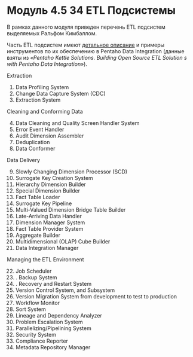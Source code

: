 # Модуль 4.5 34 ETL Подсистемы
В рамках данного модуля приведен перечень ETL подсистем выделяемых Ральфом Кимбаллом.

Часть ETL подсистем имеют [детальное описание](https://github.com/ReIZzz/DE-101/blob/main/Module_4/4.5_ETL_subsystem/34%20Subsystem%20of%20ETL%20.pdf) и примеры инструментов по их обеспечению в Pentaho Data Integration (данные взяты из _«Pentaho Kettle Solutions. Building Open Source ETL Solution s with Pentaho Data Integration»_).

Extraction

1. Data Profiling System
2. Change Data Capture System (CDC)
3. Extraction System

Cleaning and Conforming Data

4. Data Cleaning and Quality Screen Handler System
5. Error Event Handler
6. Audit Dimension Assembler
7. Deduplication
8. Data Conformer

Data Delivery

9. Slowly Changing Dimension Processor (SCD)
10. Surrogate Key Creation System
11. Hierarchy Dimension Builder
12. Special Dimension Builder
13. Fact Table Loader
14. Surrogate Key Pipeline
15. Multi-Valued Dimension Bridge Table Builder
16. Late-Arriving Data Handler
17. Dimension Manager System
18. Fact Table Provider System
19. Aggregate Builder
20. Multidimensional (OLAP) Cube Builder
21. Data Integration Manager

Managing the ETL Environment

22. Job Scheduler
23. . Backup System
24. . Recovery and Restart System
25. Version Control System, and Subsystem
26. Version Migration System from development to test to production
27. Workflow Monitor 
28. Sort System
29. Lineage and Dependency Analyzer
30. Problem Escalation System
31. Parallelizing/Pipelining System
32. Security System
33. Compliance Reporter
34. Metadata Repository Manager 
